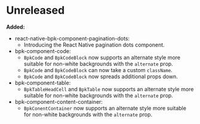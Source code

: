 # Unreleased

**Added:**
- react-native-bpk-component-pagination-dots:
  - Introducing the React Native pagination dots component.
- bpk-component-code:
  - `BpkCode` and `BpkCodeBlock` now supports an alternate style more suitable for non-white backgrounds with the `alternate` prop.
  - `BpkCode` and `BpkCodeBlock` can now take a custom `className`.
  - `BpkCode` and `BpkCodeBlock` now spreads additional props down.
- bpk-component-table:
  - `BpkTableHeadCell` and `BpkTable` now supports an alternate style more suitable for non-white backgrounds with the `alternate` prop.
- bpk-component-content-container:
  - `BpkConentContainer` now supports an alternate style more suitable for non-white backgrounds with the `alternate` prop.

